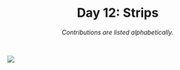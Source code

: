 <h1 align="center">Day 12: Strips</h1>
<p align="center"><em>Contributions are listed alphabetically.</em></p>
<br>

![](https://raw.githubusercontent.com/Z3tt/30DayChartChallenge_Collection2021/main/contributions/12_strips/12_strips_collage.jpg)
